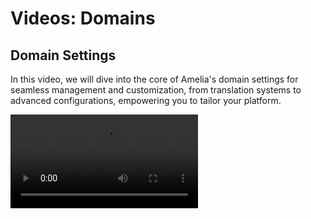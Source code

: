 # Videos: Domains


## Domain Settings

In this video, we will dive into the core of Amelia's domain settings for seamless management and customization, from translation systems to advanced configurations, empowering you to tailor your platform.

<video src="https://vimeo.com/896614740"/>


## More Resources

{% include from="Training-Access-Amelia-Videos.md" element-id="F01-01_0002-Training-Access-Amelia-Videos_snippet" /%}
